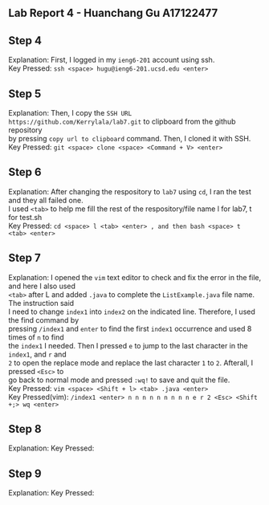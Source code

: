 **Lab Report 4 - Huanchang Gu A17122477**   
--  

**Step 4**  
--  

Explanation: First, I logged in my `ieng6-201` account using ssh.  
Key Pressed: `ssh <space> hugu@ieng6-201.ucsd.edu <enter>`  

**Step 5**  
--  

Explanation: Then, I copy the `SSH URL https://github.com/Kerrylala/lab7.git` to clipboard from the github repository  
by pressing `copy url to clipboard` command. Then, I cloned it with SSH.  
Key Pressed: `git <space> clone <space> <Command + V> <enter>`

**Step 6**  
-- 

Explanation: After changing the respository to `lab7` using `cd`, I ran the test and they all failed one.  
I used `<tab>` to help me fill the rest of the respository/file name l for lab7, t for test.sh  
Key Pressed: `cd <space> l <tab> <enter> , and then bash <space> t <tab> <enter>`  

**Step 7**  
--  

Explanation: I opened the `vim` text editor to check and fix the error in the file, and here I also used   
`<tab>` after L and added `.java` to complete the `ListExample.java` file name. The instruction said   
I need to change `index1` into `index2` on the indicated line. Therefore, I used the find command by   
pressing `/index1` and `enter` to find the first `index1` occurrence and used 8 times of `n` to find   
the `index1` I needed. Then I pressed `e` to jump to the last character in the `index1`, and `r` and   
`2` to open the replace mode and replace the last character `1` to `2`. Afterall, I pressed `<Esc>` to   
go back to normal mode and pressed `:wq!` to save and quit the file.    
Key Pressed: `vim <space> <Shift + l> <tab> .java <enter>`     
Key Pressed(vim): `/index1 <enter> n n n n n n n n n e r 2 <Esc> <Shift +;> wq <enter>`  



**Step 8** 
--  

Explanation: 
Key Pressed:   

**Step 9** 
--  

Explanation: 
Key Pressed: 


